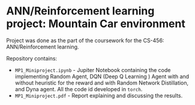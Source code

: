 # ANN/Reinforcement learning project: Mountain Car environment  

Project was done as the part of the coursework for the CS-456: ANN/Reinforcement learning.  

Repository contains: 
* `MP1_Miniproject.ipynb` - Jupiter Notebook containing the code implementing Random Agent, DQN (Deep Q Learning ) Agent with and without heuristic for the reward and with Random Network Distillation, and Dyna agent. All the code id developed in `torch`.
* `MP1_Miniproject.pdf` - Report explaining and discussing the results. 
